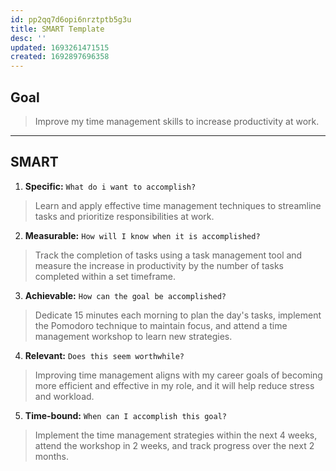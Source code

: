 ```yaml
---
id: pp2qq7d6opi6nrztptb5g3u
title: SMART Template
desc: ''
updated: 1693261471515
created: 1692897696358
---
```


## Goal

> Improve my time management skills to increase productivity at work.

---

## SMART

1. **Specific:** `What do i want to accomplish?`
> Learn and apply effective time management techniques to streamline tasks and prioritize responsibilities at work.

2. **Measurable:** `How will I know when it is accomplished?`
> Track the completion of tasks using a task management tool and measure the increase in productivity by the number of tasks completed within a set timeframe.

3. **Achievable:** `How can the goal be accomplished?`
> Dedicate 15 minutes each morning to plan the day's tasks, implement the Pomodoro technique to maintain focus, and attend a time management workshop to learn new strategies.

4. **Relevant:** `Does this seem worthwhile?`
> Improving time management aligns with my career goals of becoming more efficient and effective in my role, and it will help reduce stress and workload.

5. **Time-bound:** `When can I accomplish this goal?`
> Implement the time management strategies within the next 4 weeks, attend the workshop in 2 weeks, and track progress over the next 2 months.